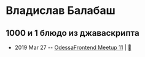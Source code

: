 # Владислав Балабаш

## 1000 и 1 блюдо из джаваскрипта
- 2019 Mar 27 -- [OdessaFrontend Meetup 11](https://youtu.be/hlip_L5RWrk)  | [:notebook:](https://www.slideshare.net/odessafrontend/1000-1-odessafrontend-meetup-10/)  
